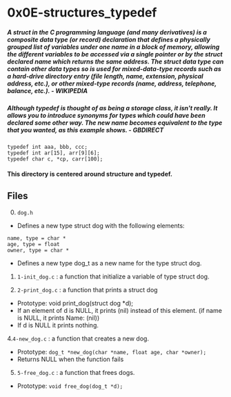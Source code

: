 # 0x0E-structures_typedef

##### A struct in the C programming language (and many derivatives) is a composite data type (or record) declaration that defines a physically grouped list of variables under one name in a block of memory, allowing the different variables to be accessed via a single pointer or by the struct declared name which returns the same address. The struct data type can contain other data types so is used for mixed-data-type records such as a hard-drive directory entry (file length, name, extension, physical address, etc.), or other mixed-type records (name, address, telephone, balance, etc.). - WIKIPEDIA

##### Although typedef is thought of as being a storage class, it isn't really. It allows you to introduce synonyms for types which could have been declared some other way. The new name becomes equivalent to the type that you wanted, as this example shows. - GBDIRECT
```
typedef int aaa, bbb, ccc;
typedef int ar[15], arr[9][6];
typedef char c, *cp, carr[100];
```
#### This directory is centered around structure and typedef.

## Files

0. `dog.h`
- Defines a new type struct dog with the following elements:
```
name, type = char *
age, type = float
owner, type = char *
```
- Defines a new type dog_t as a new name for the type struct dog.

1. `1-init_dog.c` : a function that initialize a variable of type struct dog.

2. `2-print_dog.c` : a function that prints a struct dog
- Prototype: void print_dog(struct dog *d);
- If an element of d is NULL, it prints (nil) instead of this element. (if name is NULL, it prints Name: (nil))
- If d is NULL it prints nothing.

4.`4-new_dog.c` : a function that creates a new dog.
- Prototype: `dog_t *new_dog(char *name, float age, char *owner);`
- Returns NULL when the function fails

5. `5-free_dog.c` : a function that frees dogs.
- Prototype: `void free_dog(dog_t *d);`
